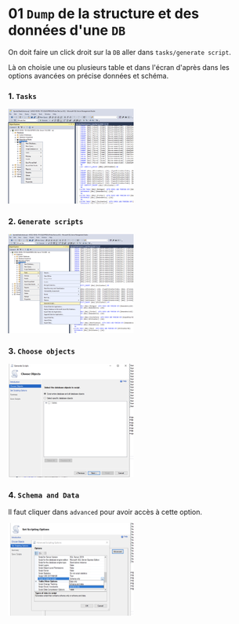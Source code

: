 # 01 `Dump` de la structure et des données d'une `DB`

On doit faire un click droit sur la `DB` aller dans `tasks/generate script`.

Là on choisie une ou plusieurs table et dans l'écran d'après dans les options avancées on précise données et schéma.



### 1. `Tasks`

<img src="assets/tasks.png" alt="tasks" style="zoom: 25%;" />



### 2. `Generate scripts`

<img src="assets/generate-scripts.png" alt="generate-scripts" style="zoom: 25%;" />



### 3. `Choose objects`

<img src="assets/choose-object.png" alt="choose-object" style="zoom:25%;" />



### 4. `Schema and Data`

Il faut cliquer dans `advanced` pour avoir accès à cette option.

<img src="assets/schema-data.png" alt="schema-data" style="zoom:25%;" />